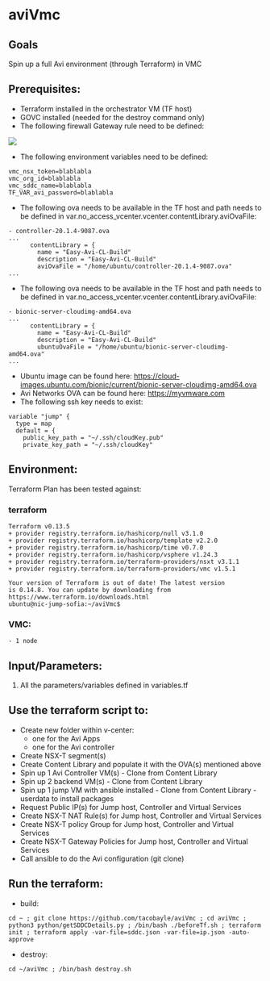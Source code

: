 # aviVmc

## Goals
Spin up a full Avi environment (through Terraform) in VMC

## Prerequisites:
- Terraform installed in the orchestrator VM (TF host)
- GOVC installed (needed for the destroy command only)  
- The following firewall Gateway rule need to be defined:

![](.README_images/8577c0fb.png)

- The following environment variables need to be defined:
```
vmc_nsx_token=blablabla
vmc_org_id=blablabla
vmc_sddc_name=blablabla
TF_VAR_avi_password=blablabla
```
- The following ova needs to be available in the TF host and path needs to be defined in var.no_access_vcenter.vcenter.contentLibrary.aviOvaFile:
```
- controller-20.1.4-9087.ova
...
      contentLibrary = {
        name = "Easy-Avi-CL-Build"
        description = "Easy-Avi-CL-Build"
        aviOvaFile = "/home/ubuntu/controller-20.1.4-9087.ova"
...
```

- The following ova needs to be available in the TF host and path needs to be defined in var.no_access_vcenter.vcenter.contentLibrary.aviOvaFile:
```
- bionic-server-cloudimg-amd64.ova
...
      contentLibrary = {
        name = "Easy-Avi-CL-Build"
        description = "Easy-Avi-CL-Build"
        ubuntuOvaFile = "/home/ubuntu/bionic-server-cloudimg-amd64.ova"
...
```

- Ubuntu image can be found here: https://cloud-images.ubuntu.com/bionic/current/bionic-server-cloudimg-amd64.ova
- Avi Networks OVA can be found here: https://myvmware.com
- The following ssh key needs to exist:
```
variable "jump" {
  type = map
  default = {
    public_key_path = "~/.ssh/cloudKey.pub"
    private_key_path = "~/.ssh/cloudKey"
```

## Environment:

Terraform Plan has been tested against:

### terraform
```
Terraform v0.13.5
+ provider registry.terraform.io/hashicorp/null v3.1.0
+ provider registry.terraform.io/hashicorp/template v2.2.0
+ provider registry.terraform.io/hashicorp/time v0.7.0
+ provider registry.terraform.io/hashicorp/vsphere v1.24.3
+ provider registry.terraform.io/terraform-providers/nsxt v3.1.1
+ provider registry.terraform.io/terraform-providers/vmc v1.5.1

Your version of Terraform is out of date! The latest version
is 0.14.8. You can update by downloading from https://www.terraform.io/downloads.html
ubuntu@nic-jump-sofia:~/aviVmc$
```

### VMC:
```
- 1 node
```

## Input/Parameters:
1. All the parameters/variables defined in variables.tf

## Use the terraform script to:
- Create new folder within v-center:
    - one for the Avi Apps
    - one for the Avi controller
- Create NSX-T segment(s)
- Create Content Library and populate it with the OVA(s) mentioned above 
- Spin up 1 Avi Controller VM(s) - Clone from Content Library
- Spin up 2 backend VM(s) - Clone from Content Library
- Spin up 1 jump VM with ansible installed  - Clone from Content Library - userdata to install packages
- Request Public IP(s) for Jump host, Controller and Virtual Services
- Create NSX-T NAT Rule(s) for Jump host, Controller and Virtual Services
- Create NSX-T policy Group for Jump host, Controller and Virtual Services
- Create NSX-T Gateway Policies for Jump host, Controller and Virtual Services
- Call ansible to do the Avi configuration (git clone)

## Run the terraform:
- build:
```
cd ~ ; git clone https://github.com/tacobayle/aviVmc ; cd aviVmc ; python3 python/getSDDCDetails.py ; /bin/bash ./beforeTf.sh ; terraform init ; terraform apply -var-file=sddc.json -var-file=ip.json -auto-approve
```
- destroy:
```
cd ~/aviVmc ; /bin/bash destroy.sh
```